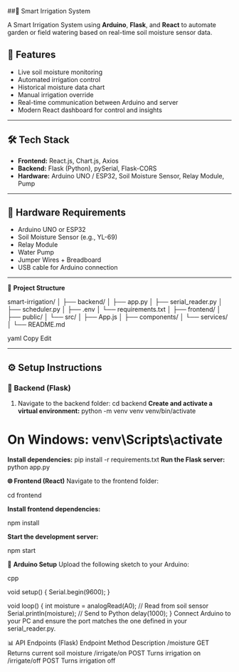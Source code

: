 ##🌱 Smart Irrigation System

A Smart Irrigation System using **Arduino**, **Flask**, and **React** to automate garden or field watering based on real-time soil moisture sensor data.

## 🚀 Features

- Live soil moisture monitoring
- Automated irrigation control
- Historical moisture data chart
- Manual irrigation override
- Real-time communication between Arduino and server
- Modern React dashboard for control and insights

---

## 🛠️ Tech Stack

- **Frontend:** React.js, Chart.js, Axios
- **Backend:** Flask (Python), pySerial, Flask-CORS
- **Hardware:** Arduino UNO / ESP32, Soil Moisture Sensor, Relay Module, Pump

---

## 🔌 Hardware Requirements

- Arduino UNO or ESP32
- Soil Moisture Sensor (e.g., YL-69)
- Relay Module
- Water Pump
- Jumper Wires + Breadboard
- USB cable for Arduino connection

---

📁 **Project Structure**

smart-irrigation/
│
├── backend/
│ ├── app.py
│ ├── serial_reader.py
│ ├── scheduler.py
│ ├── .env
│ └── requirements.txt
│
├── frontend/
│ ├── public/
│ └── src/
│ ├── App.js
│ ├── components/
│ └── services/
│
└── README.md

yaml
Copy
Edit

---

## ⚙️ Setup Instructions

### 🔧 Backend (Flask)

1. Navigate to the backend folder:
   cd backend
**Create and activate a virtual environment:**
python -m venv venv
venv/bin/activate
# On Windows: venv\Scripts\activate

**Install dependencies:**
pip install -r requirements.txt
**Run the Flask server:**
python app.py

**🌐 Frontend (React)**
Navigate to the frontend folder:

cd frontend

**Install frontend dependencies:**

npm install

**Start the development server:**

npm start

🔄 **Arduino Setup**
Upload the following sketch to your Arduino:

cpp

void setup() {
  Serial.begin(9600);
}

void loop() {
  int moisture = analogRead(A0);  // Read from soil sensor
  Serial.println(moisture);       // Send to Python
  delay(1000);
}
Connect Arduino to your PC and ensure the port matches the one defined in your serial_reader.py.

📊 API Endpoints (Flask)
Endpoint	Method	Description
/moisture	GET	Returns current soil moisture
/irrigate/on	POST	Turns irrigation on
/irrigate/off	POST	Turns irrigation off


